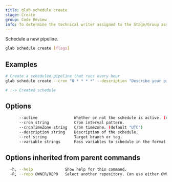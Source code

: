 ```yaml
---
title: glab schedule create
stage: Create
group: Code Review
info: To determine the technical writer assigned to the Stage/Group associated with this page, see https://about.gitlab.com/handbook/product/ux/technical-writing/#assignments
---
```


<!--
This documentation is auto generated by a script.
Please do not edit this file directly. Run `make gen-docs` instead.
-->

Schedule a new pipeline.

```bash title="terminal"
glab schedule create [flags]
```

## Examples

```bash title="terminal"
# Create a scheduled pipeline that runs every hour
glab schedule create --cron "0 * * * *" --description "Describe your pipeline here" --ref "main" --variable "foo:bar" --variable "baz:baz"

# :-> Created schedule
```

## Options

```bash title="terminal"
      --active                Whether or not the schedule is active. (default true)
      --cron string           Cron interval pattern.
      --cronTimeZone string   Cron timezone. (default "UTC")
      --description string    Description of the schedule.
      --ref string            Target branch or tag.
      --variable strings      Pass variables to schedule in the format <key>:<value>.
```

## Options inherited from parent commands

```bash title="terminal"
  -h, --help              Show help for this command.
  -R, --repo OWNER/REPO   Select another repository. Can use either OWNER/REPO or `GROUP/NAMESPACE/REPO` format. Also accepts full URL or Git URL.
```
